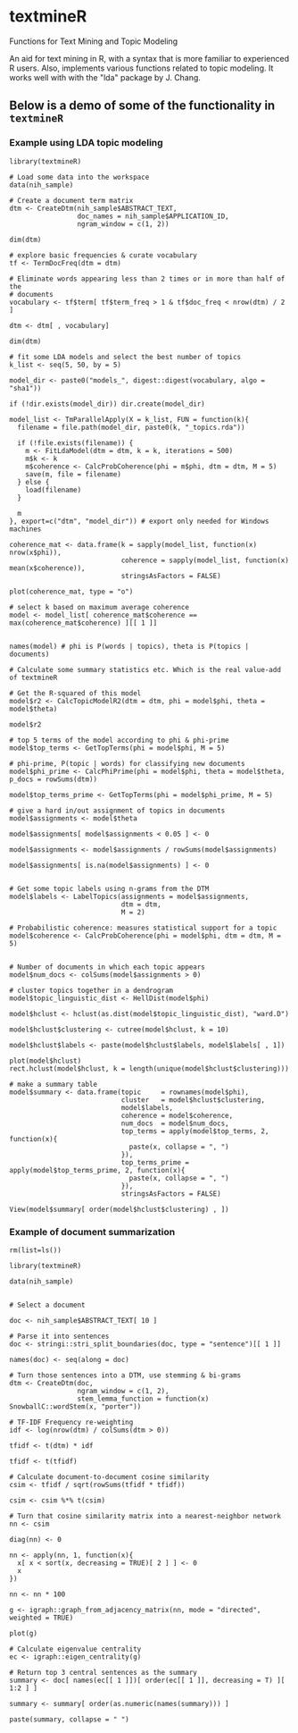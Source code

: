 # textmineR
Functions for Text Mining and Topic Modeling

An aid for text mining in R, with a syntax that
    is more familiar to experienced R users. Also, implements various functions
    related to topic modeling. It works well with with the "lda" package by J.
    Chang.
    

## Below is a demo of some of the functionality in `textmineR`

### Example using LDA topic modeling 

    library(textmineR)

    # Load some data into the workspace 
    data(nih_sample)
    
    # Create a document term matrix
    dtm <- CreateDtm(nih_sample$ABSTRACT_TEXT, 
                     doc_names = nih_sample$APPLICATION_ID, 
                     ngram_window = c(1, 2))

    dim(dtm)
    
    # explore basic frequencies & curate vocabulary
    tf <- TermDocFreq(dtm = dtm)
    
    # Eliminate words appearing less than 2 times or in more than half of the
    # documents
    vocabulary <- tf$term[ tf$term_freq > 1 & tf$doc_freq < nrow(dtm) / 2 ]
    
    dtm <- dtm[ , vocabulary]
    
    dim(dtm)
    
    # fit some LDA models and select the best number of topics
    k_list <- seq(5, 50, by = 5)
    
    model_dir <- paste0("models_", digest::digest(vocabulary, algo = "sha1"))
    
    if (!dir.exists(model_dir)) dir.create(model_dir)
    
    model_list <- TmParallelApply(X = k_list, FUN = function(k){
      filename = file.path(model_dir, paste0(k, "_topics.rda"))

      if (!file.exists(filename)) {
        m <- FitLdaModel(dtm = dtm, k = k, iterations = 500)
        m$k <- k
        m$coherence <- CalcProbCoherence(phi = m$phi, dtm = dtm, M = 5)
        save(m, file = filename)
      } else {
        load(filename)
      }
      
      m
    }, export=c("dtm", "model_dir")) # export only needed for Windows machines
    
    coherence_mat <- data.frame(k = sapply(model_list, function(x) nrow(x$phi)), 
                                coherence = sapply(model_list, function(x) mean(x$coherence)), 
                                stringsAsFactors = FALSE)
    
    plot(coherence_mat, type = "o")
    
    # select k based on maximum average coherence
    model <- model_list[ coherence_mat$coherence == max(coherence_mat$coherence) ][[ 1 ]]

    
    names(model) # phi is P(words | topics), theta is P(topics | documents)
    
    # Calculate some summary statistics etc. Which is the real value-add of textmineR
    
    # Get the R-squared of this model
    model$r2 <- CalcTopicModelR2(dtm = dtm, phi = model$phi, theta = model$theta)
    
    model$r2
    
    # top 5 terms of the model according to phi & phi-prime
    model$top_terms <- GetTopTerms(phi = model$phi, M = 5)
    
    # phi-prime, P(topic | words) for classifying new documents
    model$phi_prime <- CalcPhiPrime(phi = model$phi, theta = model$theta, p_docs = rowSums(dtm))
    
    model$top_terms_prime <- GetTopTerms(phi = model$phi_prime, M = 5)
    
    # give a hard in/out assignment of topics in documents
    model$assignments <- model$theta
    
    model$assignments[ model$assignments < 0.05 ] <- 0
    
    model$assignments <- model$assignments / rowSums(model$assignments)
    
    model$assignments[ is.na(model$assignments) ] <- 0
    
    
    # Get some topic labels using n-grams from the DTM
    model$labels <- LabelTopics(assignments = model$assignments, 
                                dtm = dtm,
                                M = 2)
    
    # Probabilistic coherence: measures statistical support for a topic
    model$coherence <- CalcProbCoherence(phi = model$phi, dtm = dtm, M = 5)
    
    
    # Number of documents in which each topic appears
    model$num_docs <- colSums(model$assignments > 0)
    
    # cluster topics together in a dendrogram
    model$topic_linguistic_dist <- HellDist(model$phi)
    
    model$hclust <- hclust(as.dist(model$topic_linguistic_dist), "ward.D")
    
    model$hclust$clustering <- cutree(model$hclust, k = 10)
    
    model$hclust$labels <- paste(model$hclust$labels, model$labels[ , 1])
    
    plot(model$hclust)
    rect.hclust(model$hclust, k = length(unique(model$hclust$clustering)))
    
    # make a summary table
    model$summary <- data.frame(topic     = rownames(model$phi),
                                cluster   = model$hclust$clustering,
                                model$labels,
                                coherence = model$coherence,
                                num_docs  = model$num_docs,
                                top_terms = apply(model$top_terms, 2, function(x){
                                  paste(x, collapse = ", ")
                                }),
                                top_terms_prime = apply(model$top_terms_prime, 2, function(x){
                                  paste(x, collapse = ", ")
                                }),
                                stringsAsFactors = FALSE)
    
    View(model$summary[ order(model$hclust$clustering) , ])



### Example of document summarization 

        
    rm(list=ls())
    
    library(textmineR)
    
    data(nih_sample)
    
    
    # Select a document
    
    doc <- nih_sample$ABSTRACT_TEXT[ 10 ]
    
    # Parse it into sentences
    doc <- stringi::stri_split_boundaries(doc, type = "sentence")[[ 1 ]]
    
    names(doc) <- seq(along = doc)
    
    # Turn those sentences into a DTM, use stemming & bi-grams
    dtm <- CreateDtm(doc, 
                     ngram_window = c(1, 2),
                     stem_lemma_function = function(x) SnowballC::wordStem(x, "porter"))
    
    # TF-IDF Frequency re-weighting
    idf <- log(nrow(dtm) / colSums(dtm > 0))
    
    tfidf <- t(dtm) * idf
    
    tfidf <- t(tfidf)
    
    # Calculate document-to-document cosine similarity
    csim <- tfidf / sqrt(rowSums(tfidf * tfidf))
    
    csim <- csim %*% t(csim)
    
    # Turn that cosine similarity matrix into a nearest-neighbor network
    nn <- csim
    
    diag(nn) <- 0
    
    nn <- apply(nn, 1, function(x){
      x[ x < sort(x, decreasing = TRUE)[ 2 ] ] <- 0
      x
    })
    
    nn <- nn * 100
    
    g <- igraph::graph_from_adjacency_matrix(nn, mode = "directed", weighted = TRUE)
    
    plot(g)
    
    # Calculate eigenvalue centrality
    ec <- igraph::eigen_centrality(g)
    
    # Return top 3 central sentences as the summary
    summary <- doc[ names(ec[[ 1 ]])[ order(ec[[ 1 ]], decreasing = T) ][ 1:2 ] ]
    
    summary <- summary[ order(as.numeric(names(summary))) ]
    
    paste(summary, collapse = " ")